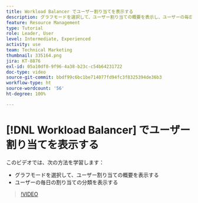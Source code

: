 ```yaml
---
title: Workload Balancer でユーザー割り当てを表示する
description: グラフモードを選択して、ユーザー割り当ての概要を表示し、ユーザーの毎日の割り当ての分類を表示する方法を説明します。
feature: Resource Management
type: Tutorial
role: Leader, User
level: Intermediate, Experienced
activity: use
team: Technical Marketing
thumbnail: 335164.png
jira: KT-8876
exl-id: 05a10df0-9f96-4a38-b23c-c54b64231722
doc-type: video
source-git-commit: bbdf99c6bc1be714077fd94fc3f8325394de36b3
workflow-type: ht
source-wordcount: '56'
ht-degree: 100%

---
```


# [!DNL Workload Balancer] でユーザー割り当てを表示する

このビデオでは、次の方法を学習します：

* グラフモードを選択して、ユーザー割り当ての概要を表示する
* ユーザーの毎日の割り当ての分類を表示する

>[!VIDEO](https://video.tv.adobe.com/v/3413840/?quality=12&learn=on&enablevpops=1&captions=jpn)
